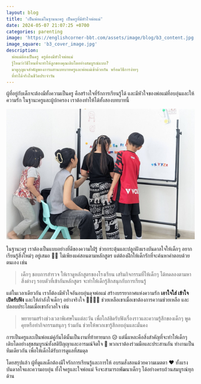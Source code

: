 ```yaml
---
layout: blog
title: 'เป็นพ่อแม่ในฐานนะครู เป็นครูที่มีหัวใจพ่อแม่'
date: 2024-05-07 21:07:25 +0700
categories: parenting
image: 'https://englishcorner-bbt.com/assets/image/blog/b3_content.jpg'
image_square: 'b3_cover_image.jpg'
description:
  พ่อแม่ต้องเป็นครู ครูต้องมีหัวใจพ่อแม่
  รู้ไหมว่าวิธีไหนที่จะทำให้ลูกของคุณเติบโตอย่างสมบูรณ์แบบ?
  มาดูกุญแจสำคัญของการผสานบทบาทครูและพ่อแม่เข้าด้วยกัน พร้อมวิธีการง่ายๆ
  ที่ทำได้จริงในชีวิตประจำวัน
---
```


ผู้ที่อยู่กับเด็กจะต้องมีทั้งความเป็นครู คือสร้างใจที่รักการเรียนรู้ได้
และมีหัวใจของพ่อแม่ที่อบอุ่นและให้ความรัก ในฐานะครูและผู้ปกครอง
เราต้องทำให้ได้ทั้งสองบทบาทนี้

![น้องทำกิจกรรมกับครูที่บอร์ด](/assets/image/blog/b3_content.jpg)

ในฐานะครู เราต้องเป็นแบบอย่างที่ดีของความใฝ่รู้
ช่วยกระตุ้นและปลูกฝังแรงบันดาลใจให้เด็กๆ อยากเรียนรู้สิ่งใหม่ๆ อยู่เสมอ 👩‍🏫
ไม่เพียงแค่สอนตามหลักสูตร แต่ต้องฝึกให้เด็กรักที่จะค้นหาคำตอบด้วยตนเอง เช่น

> เด็กๆ ชอบการสำรวจ ให้เราดูหลักสูตรของโรงเรียน เสริมกิจกรรมที่ให้เด็กๆ
> ได้ทดลองตามหา สิ่งต่างๆ รอบตัวที่เข้ากันหลักสูตร
> จะทำให้เด็กรู้สึกสนุกกับการเรียนรู้

แต่ในเวลาเดียวกัน เราก็ต้องมีหัวใจอันอบอุ่นดุจพ่อแม่ สร้างบรรยากาศแห่งความรัก
**เอาใจใส่ เข้าใจ เปิดรับฟัง** และให้กำลังใจเด็กๆ อย่างจริงใจ 👨‍👩‍👧‍👦
ช่วยเหลือเขาเมื่อเขาต้องการความช่วยเหลือ และปลอบประโลมเมื่อเขากังวลใจ เช่น

> พยายามสร้างช่วงเวลาพิเศษในแต่ละวัน
> เพื่อใกล้ชิดรับฟังเรื่องราวและความรู้สึกของเด็กๆ พูดคุยหรือทำกิจกรรมสนุกๆ
> ร่วมกัน ช่วยให้พวกเขารู้สึกอบอุ่นและมั่นคง

การเป็นครูและเป็นพ่อแม่คู่กันได้นั้นเป็นงานที่ท้าทายมาก 😥
แต่นี่แหละคือสิ่งสำคัญที่จะทำให้เด็กๆ
เติบโตอย่างสุขสมบูรณ์ทั้งสติปัญญาและอารมณ์จิตใจ 💪 พวกเราต้องร่วมมือและประสานกัน
ทำงานเป็นทีมเดียวกัน เพื่อให้เด็กได้รับการดูแลที่สมดุล

โดยสรุปแล้ว ผู้ที่ดูแลเด็กต้องมีใจรักการเรียนรู้และการให้
อบรมสั่งสอนด้วยความเมตตา ❤️ ทั้งแรงบันดาลใจและความอบอุ่น ทั้งใจครูและใจพ่อแม่
จึงจะสามารถพัฒนาเด็กๆ ได้อย่างครบถ้วนสมบูรณ์ทุกด้าน
